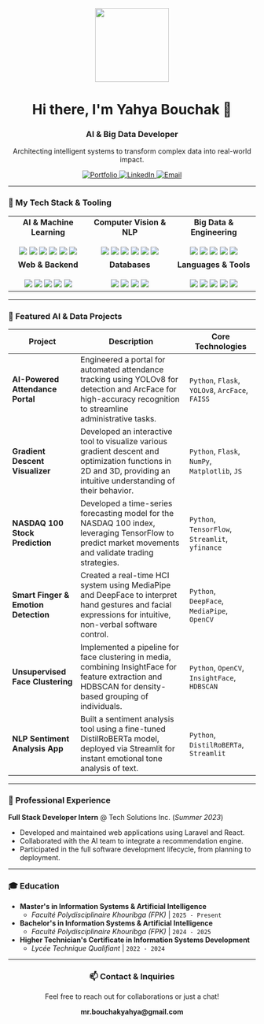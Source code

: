<div align="center">
  <img src="https://media.giphy.com/media/v1.Y2lkPTc5MGI3NjExdDk1cGVsdDZmdG45dHc3bHJjZnZwc3hpY3Bpc3hpNmY4aXlkaGZ1MyZlcD12MV9pbnRlcm5hbF9naWZfYnlfaWQmY3Q9Zw/L1R1tvI9svkAZjU28I/giphy.gif" width="150" />
  <h1><b>Hi there, I'm Yahya Bouchak 👋</b></h1>
  <h3>AI & Big Data Developer</h3>
  <p>Architecting intelligent systems to transform complex data into real-world impact.</p>

  <p>
    <a href="https://portfolio-app-delta-eight.vercel.app" target="_blank">
      <img src="https://img.shields.io/badge/Portfolio-000000?style=for-the-badge&logo=vercel&logoColor=white" alt="Portfolio"/>
    </a>
    <a href="https://linkedin.com/in/yahyabouchak" target="_blank">
      <img src="https://img.shields.io/badge/LinkedIn-0077B5?style=for-the-badge&logo=linkedin&logoColor=white" alt="LinkedIn"/>
    </a>
    <a href="mailto:mr.bouchakyahya@gmail.com">
      <img src="https://img.shields.io/badge/Email_Me-D14836?style=for-the-badge&logo=gmail&logoColor=white" alt="Email"/>
    </a>
  </p>
</div>

---

### 🚀 My Tech Stack & Tooling

<table>
  <tr>
    <td align="center">
      <strong>AI & Machine Learning</strong><br><br>
      <img src="https://img.shields.io/badge/TensorFlow-FF6F00?style=for-the-badge&logo=tensorflow&logoColor=white" />
      <img src="https://img.shields.io/badge/scikit--learn-F7931E?style=for-the-badge&logo=scikit-learn&logoColor=white" />
      <img src="https://img.shields.io/badge/Pandas-150458?style=for-the-badge&logo=pandas&logoColor=white" />
      <img src="https://img.shields.io/badge/NumPy-013243?style=for-the-badge&logo=numpy&logoColor=white" />
      <img src="https://img.shields.io/badge/Streamlit-FF4B4B?style=for-the-badge&logo=streamlit&logoColor=white" />
      <img src="https://img.shields.io/badge/Plotly-3F4F75?style=for-the-badge&logo=plotly&logoColor=white" />
    </td>
    <td align="center">
      <strong>Computer Vision & NLP</strong><br><br>
      <img src="https://img.shields.io/badge/OpenCV-5C3EE8?style=for-the-badge&logo=opencv&logoColor=white" />
      <img src="https://img.shields.io/badge/YOLO-00FFFF?style=for-the-badge&logo=yolo&logoColor=black" />
      <img src="https://img.shields.io/badge/MediaPipe-FF6F00?style=for-the-badge" />
      <img src="https://img.shields.io/badge/GPT-412991?style=for-the-badge&logo=openai&logoColor=white" />
      <img src="https://img.shields.io/badge/BERT-000000?style=for-the-badge&logo=google&logoColor=white" />
      <img src="https://img.shields.io/badge/RoBERTa-3B5998?style=for-the-badge" />
    </td>
    <td align="center">
      <strong>Big Data & Engineering</strong><br><br>
      <img src="https://img.shields.io/badge/Apache_Spark-E25A1C?style=for-the-badge&logo=apache-spark&logoColor=white" />
      <img src="https://img.shields.io/badge/Apache_Kafka-231F20?style=for-the-badge&logo=apache-kafka&logoColor=white" />
      <img src="https://img.shields.io/badge/Hadoop-66CCFF?style=for-the-badge&logo=hadoop&logoColor=black" />
      <img src="https://img.shields.io/badge/Hive-FDEE21?style=for-the-badge&logo=apache-hive&logoColor=black" />
      <img src="https://img.shields.io/badge/Flume-B21A2C?style=for-the-badge&logo=apache-flume&logoColor=white" />
    </td>
  </tr>
  <tr>
    <td align="center">
      <strong>Web & Backend</strong><br><br>
      <img src="https://img.shields.io/badge/React-20232A?style=for-the-badge&logo=react&logoColor=61DAFB" />
      <img src="https://img.shields.io/badge/Node.js-339933?style=for-the-badge&logo=nodedotjs&logoColor=white" />
      <img src="https://img.shields.io/badge/Flask-000000?style=for-the-badge&logo=flask&logoColor=white" />
      <img src="https://img.shields.io/badge/Laravel-FF2D20?style=for-the-badge&logo=laravel&logoColor=white" />
      <img src="https://img.shields.io/badge/Tailwind_CSS-38B2AC?style=for-the-badge&logo=tailwind-css&logoColor=white" />
    </td>
    <td align="center">
      <strong>Databases</strong><br><br>
      <img src="https://img.shields.io/badge/MySQL-4479A1?style=for-the-badge&logo=mysql&logoColor=white" />
      <img src="https://img.shields.io/badge/PostgreSQL-336791?style=for-the-badge&logo=postgresql&logoColor=white" />
      <img src="https://img.shields.io/badge/SQLite-003B57?style=for-the-badge&logo=sqlite&logoColor=white" />
      <img src="https://img.shields.io/badge/NoSQL-8A4182?style=for-the-badge" />
    </td>
    <td align="center">
      <strong>Languages & Tools</strong><br><br>
      <img src="https://img.shields.io/badge/Python-3776AB?style=for-the-badge&logo=python&logoColor=white" />
      <img src="https://img.shields.io/badge/JavaScript-F7DF1E?style=for-the-badge&logo=javascript&logoColor=black" />
      <img src="https://img.shields.io/badge/Java-007396?style=for-the-badge&logo=java&logoColor=white" />
      <img src="https://img.shields.io/badge/Git-F05032?style=for-the-badge&logo=git&logoColor=white" />
      <img src="https://img.shields.io/badge/Docker-2496ED?style=for-the-badge&logo=docker&logoColor=white" />
    </td>
  </tr>
</table>

---

### 📂 Featured AI & Data Projects

| Project                                    | Description                                                                                                                                                                 | Core Technologies                                      |
| ------------------------------------------ | --------------------------------------------------------------------------------------------------------------------------------------------------------------------------- | ------------------------------------------------------ |
| **AI-Powered Attendance Portal** | Engineered a portal for automated attendance tracking using YOLOv8 for detection and ArcFace for high-accuracy recognition to streamline administrative tasks.                | `Python`, `Flask`, `YOLOv8`, `ArcFace`, `FAISS`        |
| **Gradient Descent Visualizer** | Developed an interactive tool to visualize various gradient descent and optimization functions in 2D and 3D, providing an intuitive understanding of their behavior. | `Python`, `Flask`, `NumPy`, `Matplotlib`, `JS` |
| **NASDAQ 100 Stock Prediction** | Developed a time-series forecasting model for the NASDAQ 100 index, leveraging TensorFlow to predict market movements and validate trading strategies.                        | `Python`, `TensorFlow`, `Streamlit`, `yfinance`        |
| **Smart Finger & Emotion Detection** | Created a real-time HCI system using MediaPipe and DeepFace to interpret hand gestures and facial expressions for intuitive, non-verbal software control.                     | `Python`, `DeepFace`, `MediaPipe`, `OpenCV`            |
| **Unsupervised Face Clustering** | Implemented a pipeline for face clustering in media, combining InsightFace for feature extraction and HDBSCAN for density-based grouping of individuals.                      | `Python`, `OpenCV`, `InsightFace`, `HDBSCAN`           |
| **NLP Sentiment Analysis App** | Built a sentiment analysis tool using a fine-tuned DistilRoBERTa model, deployed via Streamlit for instant emotional tone analysis of text.                                   | `Python`, `DistilRoBERTa`, `Streamlit`                 |

---

### 🏢 Professional Experience

**Full Stack Developer Intern** @ Tech Solutions Inc. (_Summer 2023_)
- Developed and maintained web applications using Laravel and React.
- Collaborated with the AI team to integrate a recommendation engine.
- Participated in the full software development lifecycle, from planning to deployment.

---

### 🎓 Education

- **Master's in Information Systems & Artificial Intelligence**
  - _Faculté Polydisciplinaire Khouribga (FPK)_ | `2025 - Present`
- **Bachelor's in Information Systems & Artificial Intelligence**
  - _Faculté Polydisciplinaire Khouribga (FPK)_ | `2024 - 2025`
- **Higher Technician's Certificate in Information Systems Development**
  - _Lycée Technique Qualifiant_ | `2022 - 2024`

---

<div align="center">
  <h3>📫 Contact & Inquiries</h3>
  <p>Feel free to reach out for collaborations or just a chat!</p>
  <p><strong>mr.bouchakyahya@gmail.com</strong></p>
</div>
